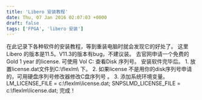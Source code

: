 ```yaml
---
title: 'Libero 安装教程'
date: Thu, 07 Jan 2016 02:07:03 +0000
draft: false
tags: ['FPGA', 'libero 安装']
---
```


在此记录下各种软件的安装教程，等到重装电脑时就会发现它的好处了。 这里 Libero 的版本是11.5。V11.3的版本有bug，不建议装。 去官网申请一个免费的Gold 1 year 的license. 可使用 Vol C: 查看Disk 序列号。 安装软件完毕后。 1. 放置license.dat文件到C:\\flexlm\\ 下。 2. 如果license 不是用你的disk序列号申请的，可用硬盘序列号修改器修改C盘序列号 。 3. 添加系统环境变量。 LM\_LICENSE\_FILE = c:\\flexlm\\license.dat; SNPSLMD\_LICENSE\_FILE = c:\\flexlm\\license.dat; 完成！